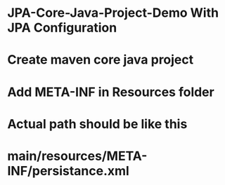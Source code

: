 # JPA-Core-Java-Project-Demo With JPA Configuration
# Create maven core java project 
# Add META-INF in Resources folder
# Actual path should be like this
# main/resources/META-INF/persistance.xml
